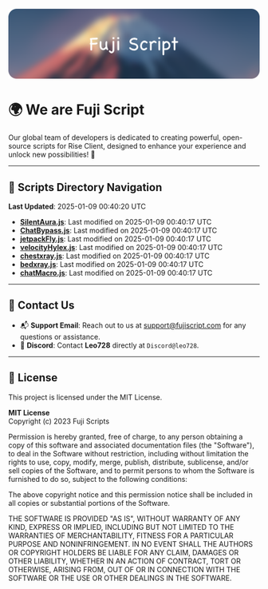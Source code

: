 ![Banner](.github/b.webp)

# 🌍 **We are Fuji Script**

Our global team of developers is dedicated to creating powerful, open-source scripts for Rise Client, designed to enhance your experience and unlock new possibilities! 🌟

---
<!-- SCRIPTS_NAVIGATION_START -->
## 📂 **Scripts Directory Navigation**

**Last Updated**: 2025-01-09 00:40:20 UTC

- **[SilentAura.js](scripts/SilentAura.js)**: Last modified on 2025-01-09 00:40:17 UTC
- **[ChatBypass.js](scripts/ChatBypass.js)**: Last modified on 2025-01-09 00:40:17 UTC
- **[jetpackFly.js](scripts/jetpackFly.js)**: Last modified on 2025-01-09 00:40:17 UTC
- **[velocityHylex.js](scripts/velocityHylex.js)**: Last modified on 2025-01-09 00:40:17 UTC
- **[chestxray.js](scripts/chestxray.js)**: Last modified on 2025-01-09 00:40:17 UTC
- **[bedxray.js](scripts/bedxray.js)**: Last modified on 2025-01-09 00:40:17 UTC
- **[chatMacro.js](scripts/chatMacro.js)**: Last modified on 2025-01-09 00:40:17 UTC

<!-- SCRIPTS_NAVIGATION_END -->

---

## 💬 **Contact Us**  
- 📬 **Support Email**: Reach out to us at [support@fujiscript.com](mailto:support@fujiscript.com) for any questions or assistance.  
- 💬 **Discord**: Contact **Leo728** directly at `Discord@leo728`.

---

## 📜 **License**

This project is licensed under the MIT License.  

**MIT License**  
Copyright (c) 2023 Fuji Scripts  

Permission is hereby granted, free of charge, to any person obtaining a copy of this software and associated documentation files (the "Software"), to deal in the Software without restriction, including without limitation the rights to use, copy, modify, merge, publish, distribute, sublicense, and/or sell copies of the Software, and to permit persons to whom the Software is furnished to do so, subject to the following conditions:  

The above copyright notice and this permission notice shall be included in all copies or substantial portions of the Software.  

THE SOFTWARE IS PROVIDED "AS IS", WITHOUT WARRANTY OF ANY KIND, EXPRESS OR IMPLIED, INCLUDING BUT NOT LIMITED TO THE WARRANTIES OF MERCHANTABILITY, FITNESS FOR A PARTICULAR PURPOSE AND NONINFRINGEMENT. IN NO EVENT SHALL THE AUTHORS OR COPYRIGHT HOLDERS BE LIABLE FOR ANY CLAIM, DAMAGES OR OTHER LIABILITY, WHETHER IN AN ACTION OF CONTRACT, TORT OR OTHERWISE, ARISING FROM, OUT OF OR IN CONNECTION WITH THE SOFTWARE OR THE USE OR OTHER DEALINGS IN THE SOFTWARE.  
